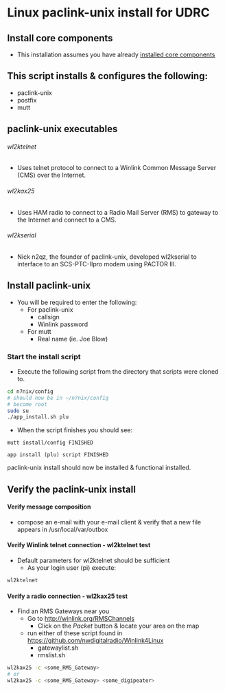 # Linux paclink-unix install for UDRC

## Install core components

* This installation assumes you have already [installed core components](https://github.com/nwdigitalradio/n7nix/blob/master/CORE_INSTALL.md)

## This script installs & configures the following:

* paclink-unix
* postfix
* mutt

## paclink-unix executables

###### wl2ktelnet
* Uses telnet protocol to connect to a Winlink Common Message Server (CMS) over the Internet.

###### wl2kax25
* Uses HAM radio to connect to a Radio Mail Server (RMS) to gateway to the Internet and connect to a CMS.

###### wl2kserial
* Nick n2qz, the founder of paclink-unix, developed wl2kserial to interface to an SCS-PTC-IIpro modem using PACTOR III.

## Install paclink-unix
* You will be required to enter the following:
  * For paclink-unix
    * callsign
    * Winlink password
  * For mutt
    * Real name (ie. Joe Blow)

### Start the install script

* Execute the following script from the directory that scripts were cloned to.

```bash
cd n7nix/config
# should now be in ~/n7nix/config
# become root
sudo su
./app_install.sh plu
```
* When the script finishes you should see:

```
mutt install/config FINISHED

app install (plu) script FINISHED
```

paclink-unix install should now be installed & functional installed.

## Verify the paclink-unix install

#### Verify message composition

* compose an e-mail with your e-mail client & verify that a new file appears in /usr/local/var/outbox

#### Verify Winlink telnet connection - wl2ktelnet test

* Default parameters for wl2ktelnet should be sufficient
  * As your login user (pi) execute:

```bash
wl2ktelnet
```

#### Verify a radio connection - wl2kax25 test

* Find an RMS Gateways near you
  * Go to http://winlink.org/RMSChannels
    * Click on the _Packet_ button & locate your area on the map
  * run either of these script found in https://github.com/nwdigitalradio/Winlink4Linux
    * gatewaylist.sh
    * rmslist.sh

```bash
wl2kax25 -c <some_RMS_Gateway>
# or
wl2kax25 -c <some_RMS_Gateway> <some_digipeater>
```
